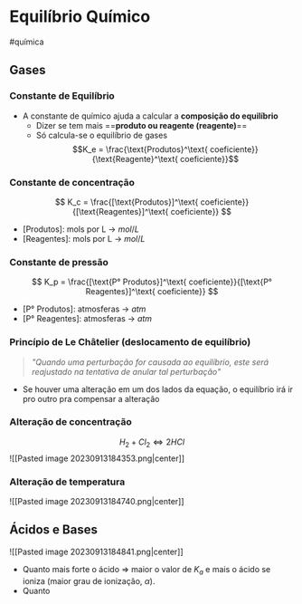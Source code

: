 # Equilíbrio Químico
#química 
## Gases
### Constante de Equilíbrio
- A constante de químico ajuda a calcular a **composição do equilíbrio**
	- Dizer se tem mais ==**produto ou reagente (reagente)**==
	- Só calcula-se o equilíbrio de gases$$K_e = \frac{\text{Produtos}^\text{ coeficiente}}{\text{Reagente}^\text{ coeficiente}}$$
### Constante de concentração
$$
K_c = \frac{[\text{Produtos}]^\text{ coeficiente}}{[\text{Reagentes}]^\text{ coeficiente}}
$$
- $\text{[Produtos]}$: mols por L -> $mol/L$
- $\text{[Reagentes]}$: mols por L -> $mol/L$
### Constante de pressão
$$
K_p = \frac{[\text{P° Produtos}]^\text{ coeficiente}}{[\text{P° Reagentes}]^\text{ coeficiente}}
$$
- $\text{[P° Produtos]}$: atmosferas -> $atm$
- $\text{[P° Reagentes]}$: atmosferas -> $atm$
### Princípio de Le Châtelier (deslocamento de equilíbrio)

> 	*"Quando uma perturbação for causada ao equilíbrio, este será reajustado na tentativa de anular tal perturbação"*

- Se houver uma alteração em um dos lados da equação, o equilíbrio irá ir pro outro pra compensar a alteração
### Alteração de concentração
$$
H_2 + Cl_2 \Longleftrightarrow 2HCl
$$
![[Pasted image 20230913184353.png|center]]
### Alteração de temperatura
![[Pasted image 20230913184740.png|center]]
## Ácidos e Bases
![[Pasted image 20230913184841.png|center]]
- Quanto mais forte o ácido $\Rightarrow$ maior o valor de $K_a$ e mais o ácido se ioniza (maior grau de ionização, $\alpha$).
- Quanto 